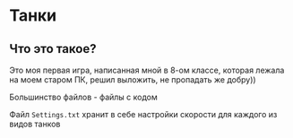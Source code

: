 # Танки

## Что это такое?
Это моя первая игра, написанная мной в 8-ом классе, которая лежала на моем старом ПК, решил выложить,
не пропадать же добру))

Большинство файлов - файлы с кодом

Файл `Settings.txt` хранит в себе настройки скорости для каждого из видов танков
